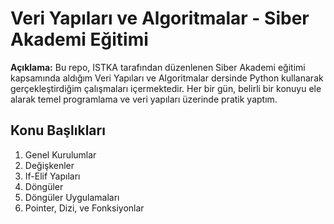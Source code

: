 # Veri Yapıları ve Algoritmalar - Siber Akademi Eğitimi

**Açıklama:**
Bu repo, ISTKA tarafından düzenlenen Siber Akademi eğitimi kapsamında aldığım Veri Yapıları ve Algoritmalar dersinde Python kullanarak gerçekleştirdiğim çalışmaları içermektedir. Her bir gün, belirli bir konuyu ele alarak temel programlama ve veri yapıları üzerinde pratik yaptım.

## Konu Başlıkları
1. Genel Kurulumlar
2. Değişkenler
3. If-Elif Yapıları
4. Döngüler
5. Döngüler Uygulamaları
6. Pointer, Dizi, ve Fonksiyonlar
